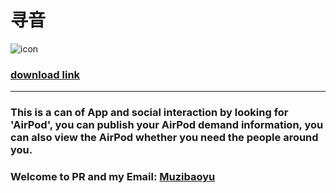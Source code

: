 # 寻音

![icon](http://a4.mzstatic.com/us/r30/Purple19/v4/f5/74/ce/f574ceec-2255-5a61-a6b1-612a1f6a4f61/icon175x175.jpeg)

### [download link](https://itunes.apple.com/cn/app/xun-yin/id1163476154?mt=8)
---
### This is a can of App and social interaction by looking for 'AirPod', you can publish your AirPod demand information, you can also view the AirPod whether you need the people around you.

### Welcome to PR and my Email: [Muzibaoyu](https://muzibaoyu91@gmail.com)
